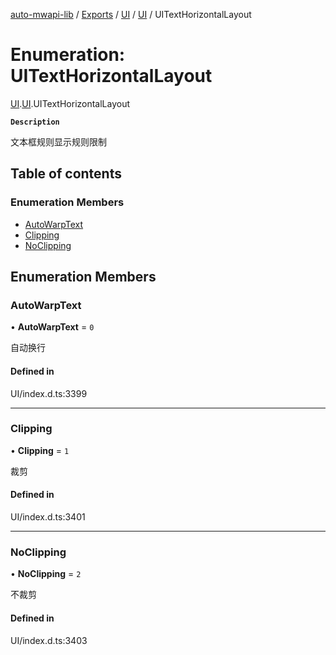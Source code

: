 [auto-mwapi-lib](../README.md) / [Exports](../modules.md) / [UI](../modules/UI.md) / [UI](../modules/UI.UI.md) / UITextHorizontalLayout

# Enumeration: UITextHorizontalLayout

[UI](../modules/UI.md).[UI](../modules/UI.UI.md).UITextHorizontalLayout

**`Description`**

文本框规则显示规则限制

## Table of contents

### Enumeration Members

- [AutoWarpText](UI.UI.UITextHorizontalLayout.md#autowarptext)
- [Clipping](UI.UI.UITextHorizontalLayout.md#clipping)
- [NoClipping](UI.UI.UITextHorizontalLayout.md#noclipping)

## Enumeration Members

### AutoWarpText

• **AutoWarpText** = `0`

自动换行

#### Defined in

UI/index.d.ts:3399

---

### Clipping

• **Clipping** = `1`

裁剪

#### Defined in

UI/index.d.ts:3401

---

### NoClipping

• **NoClipping** = `2`

不裁剪

#### Defined in

UI/index.d.ts:3403
